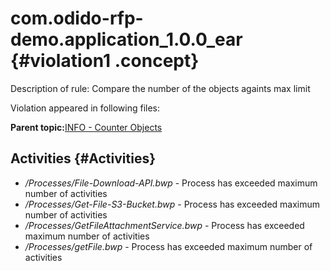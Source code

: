 # com.odido-rfp-demo.application\_1.0.0\_ear {#violation1 .concept}

Description of rule: Compare the number of the objects againts max limit

Violation appeared in following files:

**Parent topic:**[INFO - Counter Objects](../../../qa/rules/INFO_-_Counter_Objects.md)

## Activities {#Activities}

-   */Processes/File-Download-API.bwp* - Process has exceeded maximum number of activities
-   */Processes/Get-File-S3-Bucket.bwp* - Process has exceeded maximum number of activities
-   */Processes/GetFileAttachmentService.bwp* - Process has exceeded maximum number of activities
-   */Processes/getFile.bwp* - Process has exceeded maximum number of activities

